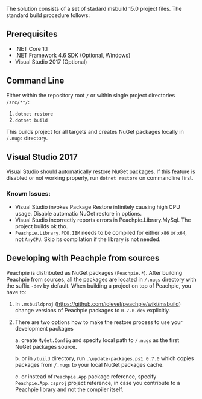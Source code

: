 The solution consists of a set of stadard msbuild 15.0 project files. The standard build procedure follows:

## Prerequisites

- .NET Core 1.1
- .NET Framework 4.6 SDK (Optional, Windows)
- Visual Studio 2017 (Optional)

## Command Line

Either within the repository root `/` or within single project directories `/src/**/`:

1. `dotnet restore`
2. `dotnet build`

This builds project for all targets and creates NuGet packages locally in `/.nugs` directory.

## Visual Studio 2017

Visual Studio should automatically restore NuGet packages. If this feature is disabled or not working properly, run `dotnet restore` on commandline first.

### Known Issues:

- Visual Studio invokes Package Restore infinitely causing high CPU usage. Disable automatic NuGet restore in options.
- Visual Studio incorrectly reports errors in Peachpie.Library.MySql. The project builds ok tho.
- `Peachpie.Library.PDO.IBM` needs to be compiled for either `x86` or `x64`, not `AnyCPU`. Skip its compilation if the library is not needed.

## Developing with Peachpie from sources

Peachpie is distributed as NuGet packages (`Peachpie.*`). After building Peachpie from sources, all the packages are located in `/.nugs` directory with the suffix `-dev` by default. When building a project on top of Peachpie, you have to:

1. In `.msbuildproj` (https://github.com/iolevel/peachpie/wiki/msbuild) change versions of Peachpie packages to `0.7.0-dev` explicitly.
2. There are two options how to make the restore process to use your development packages
   
   a. create `MyGet.Config` and specify local path to `/.nugs` as the first NuGet packages source.
   
   b. or in `/build` directory, run `.\update-packages.ps1 0.7.0` which copies packages from `/.nugs` to your local NuGet packages cache.
   
   c. or instead of `Peachpie.App` package reference, specify `Peachpie.App.csproj` project reference, in case you contribute to a Peachpie library and not the compiler itself.
   
